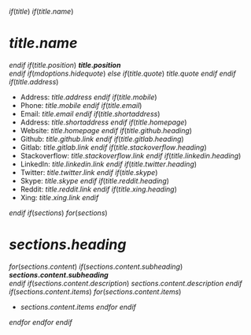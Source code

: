 $if(title)$
$if(title.name)$
# $title.name$
$endif$
$if(title.position)$
**$title.position$**  
$endif$
$if(mdoptions.hidequote)$
$else$
$if(title.quote)$
*$title.quote$*
$endif$
$endif$
$if(title.address)$
* Address: $title.address$
$endif$
$if(title.mobile)$
* Phone: $title.mobile$
$endif$
$if(title.email)$
* Email: $title.email$
$endif$
$if(title.shortaddress)$
* Address: $title.shortaddress$
$endif$
$if(title.homepage)$
* Website: $title.homepage$
$endif$
$if(title.github.heading)$
* Github: $title.github.link$
$endif$
$if(title.gitlab.heading)$
* Gitlab: $title.gitlab.link$
$endif$
$if(title.stackoverflow.heading)$
* Stackoverflow: $title.stackoverflow.link$
$endif$
$if(title.linkedin.heading)$
* LinkedIn: $title.linkedin.link$
$endif$
$if(title.twitter.heading)$
* Twitter: $title.twitter.link$
$endif$
$if(title.skype)$
* Skype: $title.skype$
$endif$
$if(title.reddit.heading)$
* Reddit: $title.reddit.link$
$endif$
$if(title.xing.heading)$
* Xing: $title.xing.link$
$endif$

$endif$
$if(sections)$
$for(sections)$

# $sections.heading$
$for(sections.content)$
$if(sections.content.subheading)$
**$sections.content.subheading$**  
$endif$
$if(sections.content.description)$
$sections.content.description$
$endif$
$if(sections.content.items)$
$for(sections.content.items)$
* $sections.content.items$
$endfor$
$endif$

$endfor$
$endfor$
$endif$
